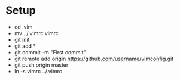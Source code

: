 # Setup
* cd .vim
* mv ../.vimrc vimrc
* git init
* git add *
* git commit -m "First commit"
* git remote add origin https://github.com/username/vimconfig.git
* git push origin master
* ln -s vimrc ../.vimrc
